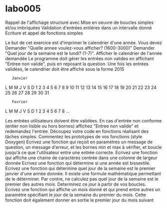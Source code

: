 # labo005

Rappel de l'affichage structuré avec <iomanip>
Mise en oeuvre de boucles simples et/ou imbriquées
Validation d'entrées entières dans un intervalle donné
Ecriture et appel de fonctions simples
  
  
Le but de cet exercice est d'imprimer le calendrier d'une année. Vous devez
Demander "Quelle annee voulez-vous afficher? (1600-3000)"
Demander "Quel jour de la semaine est le lundi? (1-7)".
Afficher le calendrier de l'année demandée
Le programme doit gérer les entrées non valides en affichant "Entree non valide", puis en reposant la question. Une fois les entrées validées, le calendrier doit être affiché sous la forme
        2015
    
       Janvier
  L  M  M  J  V  S  D
           1  2  3  4
  5  6  7  8  9 10 11
 12 13 14 15 16 17 18
 19 20 21 22 23 24 25
 26 27 28 29 30 31
    
       Fevrier
  L  M  M  J  V  S  D
                    1
  2  3  4  5  6  7  8
...




Les entrées utilisateurs doivent être validées. En cas d'entrée non conforme (entier non lisible ou hors bornes) affichez "Entree non valide" et redemandez l'entrée.
Découpez votre code en fonctions réalisant des tâches simples. 
Commentez les prototypes de vos fonctions (style Doxygen)
Ecrivez une fonction qui reçoit en paramètres un message de question, un message d'erreur, et les bornes min et max à vérifier, et boucle jusqu'à ce que l'utilisateur entre une entrée correcte.
Ecrivez une fonction qui affiche une chaine de caractères centrée dans une colonne de largeur donnée
Ecrivez une fonction qui détermine si une année est bissextile. 
Ecrivez une fonction qui détermine quel jour de la semaine est le premier janvier d'une année donnée. Il existe une formule mathématique permettant de le déterminer. 
Par contre, ne calculez pas quel jour de la semaine est le premier des autres mois. Determinez ce jour à partir de vos boucles.
Ecrivez une fonction qui affiche un mois donné et qui prend entre autres un paramètre spécifiant le jour de la semaine du premier du mois. Cette fonction doit également donner en sortie le premier jour du mois suivant
